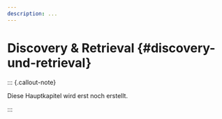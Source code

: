 ```yaml
---
description: ...
---
```


# Discovery & Retrieval {#discovery-und-retrieval}

::: {.callout-note}

Diese Hauptkapitel wird erst noch erstellt.

:::

